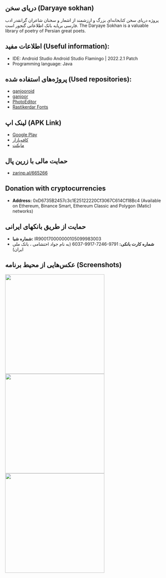## دریای سخن (Daryaye sokhan)
‏‏پروژه دریای سخن کتابخانه‌ای بزرگ و ارزشمند از اشعار و سخنان شاعران گرانقدر ادب فارسی برپایه بانک اطلاعاتی گنجور است.
The Daryaye Sokhan is a valuable library of poetry of Persian great poets.
 
## اطلاعات مفید (Useful information):
* IDE: Android Studio Android Studio Flamingo | 2022.2.1 Patch
* Programming language: Java

## پروژه‌های استفاده شده (Used repositories):
* [ganjooroid](https://github.com/ganjoor/ganjooroid)
* [ganjoor](https://github.com/ganjoor/ganjoor)
* [PhotoEditor](https://github.com/burhanrashid52/PhotoEditor)
* [Rastikerdar Fonts](https://rastikerdar.github.io/)


## لینک اپ (APK Link)
* [Google Play](https://play.google.com/store/apps/details?id=ir.ham3da.darya)
* [کافه‌بازار](https://cafebazaar.ir/app/ir.ham3da.darya)
* [مایکت](https://myket.ir/app/ir.ham3da.darya)

## حمایت مالی با زرین پال
* [zarinp.al/665266](https://zarinp.al/665266)

## Donation with cryptocurrencies

* <b>Address:</b> 0xD6735B2457c3c1E25122220Cf3067C614Cf18Bc4 (Available on Ethereum, Binance Smart, Ethereum Classic and Polygon (Matic) networks)

## حمایت از طریق بانکهای ایرانی 
* <b>شماره شبا:</b> <span dir="ltr">IR900170000000105099983003</span>
* <b>شماره کارت بانکی:</b> <span dir="ltr">6037-9917-7246-9791</span>
 (به نام جواد احتشامی ، بانک ملی ایران)

## عکس‌هایی از محیط برنامه (Screenshots)

<p>
<img width="320" src="screen-02.png"><br>
<img width="320" src="screen-03.png"><br>
<img width="320" src="screen-04.png">
</p>

